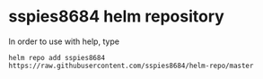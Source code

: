 ﻿# sspies8684 helm repository
 
In order to use with help, type

```helm repo add sspies8684 https://raw.githubusercontent.com/sspies8684/helm-repo/master```
